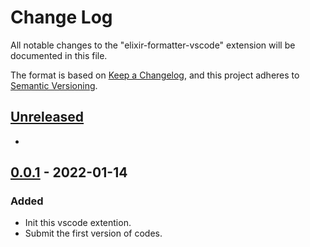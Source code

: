 # Change Log

All notable changes to the "elixir-formatter-vscode" extension will be documented in this file.

The format is based on [Keep a Changelog](https://keepachangelog.com/en/1.0.0/),
and this project adheres to [Semantic Versioning](https://semver.org/spec/v2.0.0.html).

## [Unreleased]

- 


## [0.0.1] - 2022-01-14

### Added

- Init this vscode extention.
- Submit the first version of codes.


[unreleased]: https://github.com/longkui-clown/elixir_formatter_vscode/compare/v0.0.1...HEAD
[0.0.1]: https://github.com/longkui-clown/elixir_formatter_vscode/releases/tag/v0.0.1